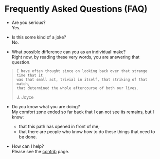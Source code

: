 # Frequently Asked Questions (FAQ)

* Are you serious?
<br>Yes.

* Is this some kind of a joke?
<br>No.

* What possible difference can you as an individual make?
<br>Right now, by reading these very words, you are answering that question.
>```
>I have often thought since on looking back over that strange time that it
>was that small act, trivial in itself, that striking of that match,
>that determined the whole aftercourse of both our lives.
>```
> J. Joyce

* Do you know what you are doing?
<br>My comfort zone ended so far back that I can not see its remains, but I know:
    * that this path has opened in front of me;
    * that there are people who know how to do these things that need to be done.

* How can I help?
<br>Please see the
[contrib](https://github.com/tin-feather/TheTinFeather/icontrib/CONTRIB.md) page.


